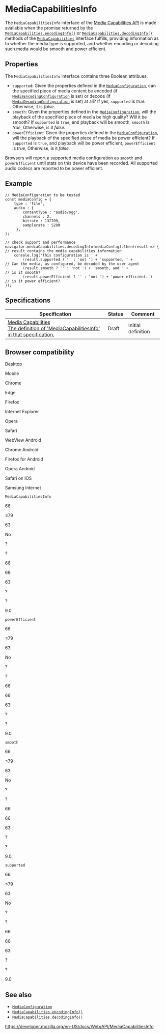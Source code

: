 # MediaCapabilitiesInfo

The `MediaCapabilitiesInfo` interface of the [Media Capabilities API](media_capabilities_api) is made available when the promise returned by the [`MediaCapabilities.encodingInfo()`](mediacapabilities/encodinginfo) or [`MediaCapabilities.decodingInfo()`](mediacapabilities/decodinginfo) methods of the [`MediaCapabilities`](mediacapabilities) interface fulfills, providing information as to whether the media type is supported, and whether encoding or decoding such media would be smooth and power efficient.

## Properties

The `MediaCapabilitiesInfo` interface contains three Boolean attribues:

- `supported`: Given the properties defined in the [`MediaConfiguration`](mediaconfiguration), can the specified piece of media content be encoded (if [`MediaEncodingConfiguration`](mediaencodingconfiguration) is set) or decode (if [`MediaDecodingConfiguration`](mediadecodingconfiguration) is set) at all? If yes, `supported` is _true_. Otherwise, it is _false_.
- `smooth`: Given the properties defined in the [`MediaConfiguration`](mediaconfiguration), will the playback of the specified piece of media be high quality? Will it be smooth? If `supported` is `true`, and playback will be smooth, `smooth` is _true_, Otherwise, is it _false._
- `powerEfficient`: Given the properties defined in the [`MediaConfiguration`](mediaconfiguration), will the playback of the specified piece of media be power efficient? If `supported` is `true`, and playback will be power efficient, `powerEfficient` is _true_, Otherwise, is it _false._

Browsers will report a supported media configuration as `smooth` and `powerEfficient` until stats on this device have been recorded. All supported audio codecs are reported to be power efficient.

## Example

    // MediaConfiguration to be tested
    const mediaConfig = {
        type : 'file',
        audio : {
            contentType : "audio/ogg",
            channels : 2,
            bitrate : 132700,
            samplerate : 5200
         },
    };

    // check support and performance
    navigator.mediaCapabilities.decodingInfo(mediaConfig).then(result => { // result contains the media capabilities information
        console.log('This configuration is ' +
            (result.supported ? '' : 'not ') + 'supported, ' +             // Can the media, as configured, be decoded by the user agent
            (result.smooth ? '' : 'not ') + 'smooth, and ' +               // is it smooth?
            (result.powerEfficient ? '' : 'not ') + 'power efficient.')    // is it power efficient?
    });

## Specifications

<table><thead><tr class="header"><th>Specification</th><th>Status</th><th>Comment</th></tr></thead><tbody><tr class="odd"><td><a href="https://w3c.github.io/media-capabilities/#media-capabilities-info">Media Capabilities<br />
<span class="small">The definition of 'MediaCapabilitiesInfo' in that specification.</span></a></td><td><span class="spec-draft">Draft</span></td><td>Initial definition</td></tr></tbody></table>

## Browser compatibility

Desktop

Mobile

Chrome

Edge

Firefox

Internet Explorer

Opera

Safari

WebView Android

Chrome Android

Firefox for Android

Opera Android

Safari on IOS

Samsung Internet

`MediaCapabilitiesInfo`

66

≤79

63

No

?

?

66

66

63

?

?

9.0

`powerEfficient`

66

≤79

63

No

?

?

66

66

63

?

?

9.0

`smooth`

66

≤79

63

No

?

?

66

66

63

?

?

9.0

`supported`

66

≤79

63

No

?

?

66

66

63

?

?

9.0

## See also

- [`MediaConfiguration`](mediaconfiguration)
- [`MediaCapabilities.encodingInfo()`](mediacapabilities/encodinginfo)
- [`MediaCapabilities.decodingInfo()`](mediacapabilities/decodinginfo)

<a href="https://developer.mozilla.org/en-US/docs/Web/API/MediaCapabilitiesInfo" class="_attribution-link">https://developer.mozilla.org/en-US/docs/Web/API/MediaCapabilitiesInfo</a>
